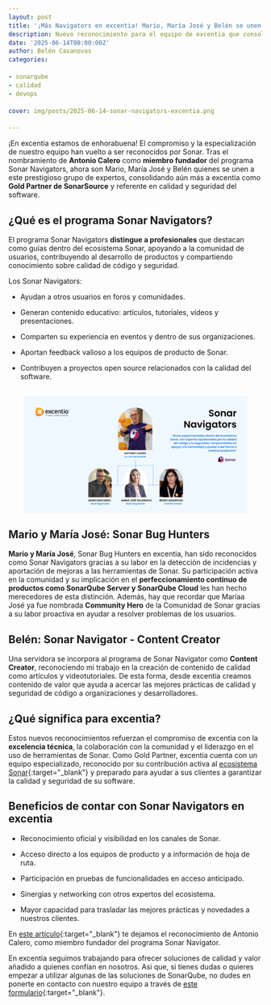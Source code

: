 ```yaml
---
layout: post
title: '¡Más Navigators en excentia! Mario, María José y Belén se unen al programa Sonar Navigators'
description: Nuevo reconocimiento para el equipo de excentia que consolida sus conocimientos técnicos en el ecosistema de SonarQube
date: '2025-06-14T08:00:00Z'
author: Belén Casanovas
categories:

- sonarqube
- calidad
- devops

cover: img/posts/2025-06-14-sonar-navigators-excentia.png

---
```


¡En excentia estamos de enhorabuena! El compromiso y la especialización de nuestro equipo han vuelto a ser reconocidos por Sonar. Tras el nombramiento de **Antonio Calero** como **miembro fundador** del programa Sonar Navigators, ahora son Mario, María José y Belén quienes se unen a este prestigioso grupo de expertos, consolidando aún más a excentia como **Gold Partner de SonarSource** y referente en calidad y seguridad del software.

<h2>¿Qué es el programa Sonar Navigators?</h2>

El programa Sonar Navigators **distingue a profesionales** que destacan como guías dentro del ecosistema Sonar, apoyando a la comunidad de usuarios, contribuyendo al desarrollo de productos y compartiendo conocimiento sobre calidad de código y seguridad.

Los Sonar Navigators:

- Ayudan a otros usuarios en foros y comunidades. <br>

- Generan contenido educativo: artículos, tutoriales, vídeos y presentaciones. <br>

- Comparten su experiencia en eventos y dentro de sus organizaciones. <br>

- Aportan feedback valioso a los equipos de producto de Sonar. <br>

- Contribuyen a proyectos open source relacionados con la calidad del software. <br>

<div style="display: flex; justify-content: center; margin: 30px;">
    <img width="100%" src="/img/posts/2025-06-14-sonar-navigators-excentia.png" alt="Sonar Navigators del equipo excentia">
</div>


<h2>Mario y María José: Sonar Bug Hunters</h2>

**Mario y María José**, Sonar Bug Hunters en excentia, han sido reconocidos como Sonar Navigators gracias a su labor en la detección de incidencias y aportación de mejoras a las herramientas de Sonar. Su participación activa en la comunidad y su implicación en el **perfeccionamiento continuo de productos como SonarQube Server y SonarQube Cloud** les han hecho merecedores de esta distinción. Además, hay que recordar que Maríaa José ya fue nombrada **Community Hero** de la Comunidad de Sonar gracias a su labor proactiva en ayudar a resolver problemas de los usuarios. 

<h2>Belén: Sonar Navigator - Content Creator</h2>

Una servidora se incorpora al programa de Sonar Navigator como **Content Creator**, reconociendo mi trabajo en la creación de contenido de calidad como artículos y videotutoriales. De esta forma, desde excentia creamos contenido de valor que ayuda a acercar las mejores prácticas de calidad y seguridad de código a organizaciones y desarrolladores.

<h2>¿Qué significa para excentia?</h2>

Estos nuevos reconocimientos refuerzan el compromiso de excentia con la **excelencia técnica**, la colaboración con la comunidad y el liderazgo en el uso de herramientas de Sonar. Como Gold Partner, excentia cuenta con un equipo especializado, reconocido por su contribución activa al [ecosistema Sonar](https://www.sonarsource.com/){:target="_blank"} y preparado para ayudar a sus clientes a garantizar la calidad y seguridad de su software.

<h2>Beneficios de contar con Sonar Navigators en excentia</h2>

- Reconocimiento oficial y visibilidad en los canales de Sonar. <br>

- Acceso directo a los equipos de producto y a información de hoja de ruta. <br>

- Participación en pruebas de funcionalidades en acceso anticipado. <br>

- Sinergias y networking con otros expertos del ecosistema. <br>

- Mayor capacidad para trasladar las mejores prácticas y novedades a nuestros clientes. <br>

En [este artículo](https://www.excentia.es/antonio-calero-nombrado-sonar-navigator){:target="_blank"} te dejamos el reconocimiento de Antonio Calero, como miembro fundador del programa Sonar Navigator. 

En excentia seguimos trabajando para ofrecer soluciones de calidad y valor añadido a quienes confían en nosotros. Asi que, si tienes dudas o quieres empezar a utilizar algunas de las soluciones de SonarQube, no dudes en ponerte en contacto con nuestro equipo a través de [este formulario](/contacto){:target="_blank"}. 

